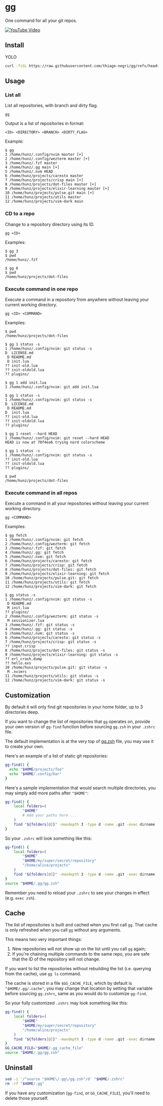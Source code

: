 # gg

One command for all your git repos.

[![YouTube Video](youtube_video_screenshot.png)](https://www.youtube.com/watch?v=l_nR-X2K5Kk)


## Install

YOLO
```sh
curl -fsSL https://raw.githubusercontent.com/thiago-negri/gg/refs/heads/main/install.sh | bash
```


## Usage


### List all
List all repositories, with branch and dirty flag.
```
gg
```

Output is a list of repositories in format:
```
<ID> <DIRECTORY> <BRANCH> <DIRTY_FLAG>
```

Example:
```
$ gg
1 /home/hunz/.config/nvim master [+]
2 /home/hunz/.config/wezterm master [+]
3 /home/hunz/.fzf master
4 /home/hunz/.gg main [+]
5 /home/hunz/.nvm HEAD
6 /home/hunz/projects/caresto master
7 /home/hunz/projects/crisp main [+]
8 /home/hunz/projects/dot-files master [+]
9 /home/hunz/projects/elixir-learning master [+]
10 /home/hunz/projects/pulse.git main [+]
11 /home/hunz/projects/utils master
12 /home/hunz/projects/vim-dark main
```


### CD to a repo
Change to a repository directory using its ID.
```
gg <ID>
```

Examples:
```
$ gg 3
$ pwd
/home/hunz/.fzf

$ gg 8
$ pwd
/home/hunz/projects/dot-files
```


### Execute command in one repo
Execute a command in a repository from anywhere without leaving your current working directory.
```
gg <ID> <COMMAND>
```

Examples:
```
$ pwd
/home/hunz/projects/dot-files

$ gg 1 status -s
1 /home/hunz/.config/nvim: git status -s
D  LICENSE.md
 D README.md
 D init.lua
?? init-old.lua
?? init-oldold.lua
?? plugins/

$ gg 1 add init.lua
1 /home/hunz/.config/nvim: git add init.lua

$ gg 1 status -s
1 /home/hunz/.config/nvim: git status -s
D  LICENSE.md
 D README.md
D  init.lua
?? init-old.lua
?? init-oldold.lua
?? plugins/

$ gg 1 reset --hard HEAD
1 /home/hunz/.config/nvim: git reset --hard HEAD
HEAD is now at 70f4ea6 trying nord colorscheme

$ gg 1 status -s
1 /home/hunz/.config/nvim: git status -s
?? init-old.lua
?? init-oldold.lua
?? plugins/

$ pwd
/home/hunz/projects/dot-files
```


### Execute command in all repos
Execute a command in all your repositories without leaving your current working directory.
```
gg <COMMAND>
```

Examples:
```
$ gg fetch
1 /home/hunz/.config/nvim: git fetch
2 /home/hunz/.config/wezterm: git fetch
3 /home/hunz/.fzf: git fetch
4 /home/hunz/.gg: git fetch
5 /home/hunz/.nvm: git fetch
6 /home/hunz/projects/caresto: git fetch
7 /home/hunz/projects/crisp: git fetch
8 /home/hunz/projects/dot-files: git fetch
9 /home/hunz/projects/elixir-learning: git fetch
10 /home/hunz/projects/pulse.git: git fetch
11 /home/hunz/projects/utils: git fetch
12 /home/hunz/projects/vim-dark: git fetch
```

```
$ gg status -s
1 /home/hunz/.config/nvim: git status -s
 D README.md
 M init.lua
?? plugins/
2 /home/hunz/.config/wezterm: git status -s
 M sessionizer.lua
3 /home/hunz/.fzf: git status -s
4 /home/hunz/.gg: git status -s
5 /home/hunz/.nvm: git status -s
6 /home/hunz/projects/caresto: git status -s
7 /home/hunz/projects/crisp: git status -s
?? input.crisp
8 /home/hunz/projects/dot-files: git status -s
9 /home/hunz/projects/elixir-learning: git status -s
?? erl_crash.dump
?? hello.exs
10 /home/hunz/projects/pulse.git: git status -s
 M .nvimrc
11 /home/hunz/projects/utils: git status -s
12 /home/hunz/projects/vim-dark: git status -s
```


## Customization

By default it will only find git repositories in your home folder, up to 3 directories deep.

If you want to change the list of repositories that `gg` operates on, provide your own version
of `gg-find` function before sourcing `gg.zsh` in your `.zshrc` file.

The default implementation is at the very top of [gg.zsh](gg.zsh) file, you may use it to
create your own.

Here's an example of a list of static git repositories:
```sh
gg-find() {
  echo "$HOME/projects/foo"
  echo "$HOME/.config/bar"
}
```

Here's a sample implementation that would search multiple directories, you may simply add more
paths after `"$HOME"`:
```sh
gg-find() {
    local folders=(
        "$HOME"
        # Add your paths here ...
    )
    find "${folders[@]}" -maxdepth 3 -type d -name .git -exec dirname '{}' \; | sort -u
}
```

So your `.zshrc` will look something like this:
```sh
gg-find() {
    local folders=(
        "$HOME"
        "$HOME/my/super/secret/repository"
        "/home/alice/projects"
    )
    find "${folders[@]}" -maxdepth 3 -type d -name .git -exec dirname '{}' \; | sort -u
}
source "$HOME/.gg/gg.zsh"
```

Remember you need to reload your `.zshrc` to see your changes in effect (e.g. `exec zsh`).


## Cache

The list of repositories is built and cached when you first call `gg`.
That cache is only refreshed when you call `gg` without any arguments.

This means two very important things:
1. New repositories will not show up on the list until you call `gg` again;
2. If you're chaining multiple commands to the same repo, you are safe that the ID of the repository will not change.

If you want to list the repositories without rebuilding the list (i.e. querying from the cache), use `gg ls` command.

The cache is stored in a file `$GG_CACHE_FILE`, which by default is `"$HOME/.gg/.cache"`, you may change that location
by setting that variable before sourcing `gg.zshrc`, same as you would do to customize `gg-find`.

So your fully customized `.zshrc` may look something like this:
```sh
gg-find() {
    local folders=(
        "$HOME"
        "$HOME/my/super/secret/repository"
        "/home/alice/projects"
    )
    find "${folders[@]}" -maxdepth 3 -type d -name .git -exec dirname '{}' \; | sort -u
}
GG_CACHE_FILE="$HOME/.gg_cache_file"
source "$HOME/.gg/gg.zsh"
```


## Uninstall

```sh
sed -i '/^source "$HOME\/.gg\/gg.zsh"/d' "$HOME/.zshrc"
rm -rf "$HOME/.gg"
```

If you have any customization (`gg-find`, or `GG_CACHE_FILE`), you'll need to delete those yourself.

